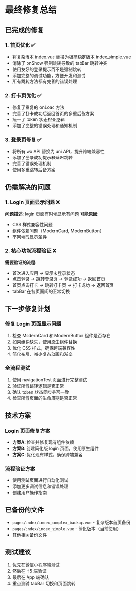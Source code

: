 # 最终修复总结

## 已完成的修复

### 1. 首页优化 ✅
- 将复杂版本 index.vue 替换为极简稳定版本 index_simple.vue
- 消除了 onShow 强制跳转导致的 tabBar 跳转冲突
- 使用友好的登录提示而不是强制跳转
- 添加完整的调试功能，方便开发和测试
- 所有跳转方法都有完善的错误处理

### 2. 打卡页优化 ✅
- 修复了重复的 onLoad 方法
- 完善了打卡成功后返回首页的多重后备方案
- 统一了 token 状态检查逻辑
- 添加了完整的错误处理和通知机制

### 3. 登录页修复 ✅
- 将所有 wx API 替换为 uni API，提升跨端兼容性
- 添加了登录成功提示和延迟跳转
- 完善了错误处理机制
- 使用多重跳转后备方案

## 仍需解决的问题

### 1. Login 页面显示问题 ❌
**问题描述**: login 页面有时候显示有问题
**可能原因**:
- CSS 样式兼容性问题
- 组件依赖问题（ModernCard, ModernButton）
- 不同端的显示差异

### 2. 核心功能流程验证 ❌
**需要验证的流程**:
- 首次进入应用 → 显示未登录状态
- 点击登录 → 跳转登录页 → 登录成功 → 返回首页
- 首页点击打卡 → 跳转打卡页 → 打卡成功 → 返回首页
- tabBar 在各页面间的正常切换

## 下一步修复计划

### 修复 Login 页面显示问题
1. 检查 ModernCard 和 ModernButton 组件是否存在
2. 如果组件缺失，使用原生组件替换
3. 优化 CSS 样式，确保跨端兼容性
4. 简化布局，减少复杂动画和渐变

### 全流程测试
1. 使用 navigationTest 页面进行完整测试
2. 验证所有跳转逻辑是否正常
3. 确认 token 状态同步是否一致
4. 检查所有页面的生命周期是否正常

## 技术方案

### Login 页面修复方案
- **方案A**: 检查并修复现有组件依赖
- **方案B**: 创建简化版 login 页面，使用原生组件
- **方案C**: 优化现有样式，确保跨端兼容

### 流程验证方案
- 使用测试页面进行自动化测试
- 添加更多调试信息和错误处理
- 创建用户操作指南

## 已备份的文件
- `pages/index/index_complex_backup.vue` - 复杂版本首页备份
- `pages/index/index_simple.vue` - 简化版本（当前使用）
- 其他相关备份文件

## 测试建议
1. 优先在微信小程序端测试
2. 然后在 H5 端验证
3. 最后在 App 端确认
4. 重点测试 tabBar 切换和页面跳转
